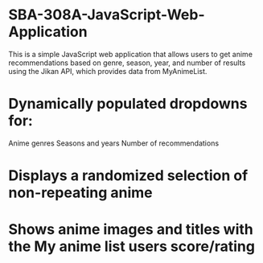 # SBA-308A-JavaScript-Web-Application
This is a simple JavaScript web application that allows users to get anime recommendations based on genre, season, year, and number of results using the Jikan API, which provides data from MyAnimeList.
# Dynamically populated dropdowns for:
Anime genres
Seasons and years
Number of recommendations
# Displays a randomized selection of non-repeating anime
# Shows anime images and titles with the My anime list users score/rating

